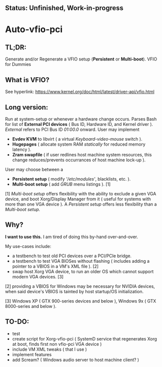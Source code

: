 ## Status: Unfinished, Work-in-progress
# Auto-vfio-pci
## TL;DR:
Generate and/or Regenerate a VFIO setup (**Persistent** or **Multi-boot**). VFIO for Dummies

## What is VFIO?

See hyperlink: https://www.kernel.org/doc/html/latest/driver-api/vfio.html

## Long version:
Run at system-setup or whenever a hardware change occurs. Parses Bash for list of **External PCI devices** ( Bus ID, Hardware ID, and Kernel driver ). *External* refers to PCI Bus ID *01:00.0* onward.
User may implement
* **Evdev KVM** to libvirt ( a virtual *Keyboard-video-mouse* switch ).
* **Hugepages** ( allocate system RAM *statically* for reduced memory latency ).
* **Zram swapfile** ( if user redlines host machine system resources, this change reduces/prevents occurrances of host machine lock-up ).

User may choose between a
* **Persistent setup** ( modify *'/etc/modules'*, blacklists, etc. ).
* **Multi-boot setup** ( add *GRUB* menu listings ). [1]
                            
[1] *Multi-boot setup* offers flexibility with the ability to exclude a given VGA device, and boot Xorg/Display Manager from it ( useful for systems with more than one VGA device ). A *Persistent setup* offers less flexibility than a *Multi-boot setup*.

## Why?
  **I want to use this.** I am tired of doing this by-hand over-and-over.
  
My use-cases include:
* a testbench to test old PCI devices over a PCI/PCIe bridge.
* a testbench to test VGA BIOSes without flashing ( includes adding a pointer to a VBIOS in a VM's XML file ). [2]
* swap host Xorg VGA device, to run an older OS which cannot support modern VGA devices. [3]

[2] providing a VBIOS for Windows may be necessary for NVIDIA devices, when said device's VBIOS is tainted by host startup/OS initialization.

[3] Windows XP ( GTX 900-series devices and below ), Windows 9x ( GTX 8000-series and below ).

## TO-DO:
* test
* create script for Xorg-vfio-pci ( SystemD service that regenerates Xorg at boot, finds first non vfio-pci VGA device )
* include VM XML tweaks ( that I use )
* implement features
* add Scream? ( Windows audio server to host machine client? )

